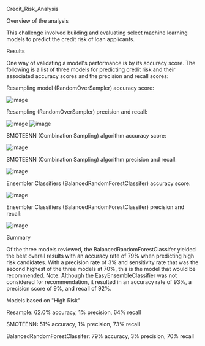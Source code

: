 Credit_Risk_Analysis

Overview of the analysis

This challenge involved building and evaluating select machine learning models to predict the credit risk of loan applicants.

Results

One way of validating a model's performance is by its accuracy score. The following is a list of three models for predicting credit risk and their associated accuracy scores and the precision and recall scores:


Resampling model (RandomOverSampler) accuracy score:

![image](https://user-images.githubusercontent.com/100803302/175835763-3b7b69c7-7ffe-4155-b9f1-496528312adf.png)
  
Resampling (RandomOverSampler) precision and recall:

![image](https://user-images.githubusercontent.com/100803302/175837433-9e99f03e-4973-4502-9271-42e8d82cf4d7.png)
![image](https://user-images.githubusercontent.com/100803302/175837454-4d67252b-2480-46e4-9e05-d22d139fe780.png)
  
SMOTEENN (Combination Sampling) algorithm accuracy score:

![image](https://user-images.githubusercontent.com/100803302/175835936-3b53d4fb-3287-4d08-8fd5-c05bd08a7714.png)
 
SMOTEENN (Combination Sampling) algorithm precision and recall:

![image](https://user-images.githubusercontent.com/100803302/175837494-2e915549-189f-40dd-8761-00e500afb1c4.png)

Ensembler Classifiers (BalancedRandomForestClassifer) accuracy score:

![image](https://user-images.githubusercontent.com/100803302/175836037-63026fcb-0f68-469f-b141-73a55a50d843.png)
  
Ensembler Classifiers (BalancedRandomForestClassifer) precision and recall:

![image](https://user-images.githubusercontent.com/100803302/175837350-7a87067e-d010-41e1-a468-8dbaf5bf6a84.png)

  

Summary 

Of the three models reviewed, the BalancedRandomForestClassifer yielded the best overall results with an accuracy rate of 79% when predicting high risk candidates. With a precision rate of 3% and sensitivity rate that was the second highest of the three models at 70%, this is the model that would be recommended.  Note: Although the EasyEnsembleClassifier was not considered for recommendation, it resulted in an accuracy rate of 93%, a precision score of 9%, and recall of 92%.

Models based on "High Risk"

Resample: 62.0% accuracy, 1% precision, 64% recall

SMOTEENN: 51% accuracy, 1% precision, 73% recall

BalancedRandomForestClassifer: 79% accuracy, 3% precision, 70% recall


